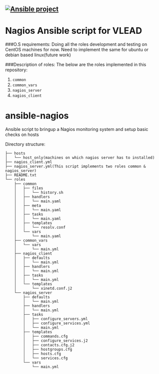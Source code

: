 ## [![Ansible project](http://vlead.virtual-labs.ac.in/VLEAD-small.png)](http://vlead.virtual-labs.ac.in)
# Nagios Ansible script for VLEAD


###O.S requirements:
Doing all the roles development and testing on CentOS machines for now.
Need to implement the same for ubuntu or debian based linux(future work)

###Description of roles:
The below are the roles implemented in this repository:
 1. `common`
 2. `common_vars`
 3. `nagios_server`
 4. `nagios_client`

# ansible-nagios
Ansible script to bringup a Nagios monitoring system and setup basic checks on hosts

Directory structure:
```
├── hosts
│   └── host_only(machines on which nagios server has to installed)
├── nagios_client.yml
├── nagios_server.yml(This script implements two roles common & nagios_server)
├── README.txt
└── roles
    ├── common
    │   ├── files
    │   │   └── history.sh
    │   ├── handlers
    │   │   └── main.yaml
    │   ├── meta
    │   │   └── main.yaml
    │   ├── tasks
    │   │   └── main.yaml
    │   ├── templates
    │   │   └── resolv.conf
    │   └── vars
    │       └── main.yaml
    ├── common_vars
    │   └── vars
    │       └── main.yml
    ├── nagios_client
    │   ├── defaults
    │   │   └── main.yml
    │   ├── handlers
    │   │   └── main.yml
    │   ├── tasks
    │   │   └── main.yml
    │   └── templates
    │       └── xinetd.conf.j2
    └── nagios_server
        ├── defaults
        │   └── main.yml
        ├── handlers
        │   └── main.yml
        ├── tasks
        │   ├── configure_servers.yml
        │   ├── configure_services.yml
        │   └── main.yml
        ├── templates
        │   ├── commands.cfg
        │   ├── configure_services.j2
        │   ├── contacts.cfg.j2
        │   ├── hostgroups.cfg
        │   ├── hosts.cfg
        │   └── services.cfg
        └── vars
            └── main.yml
    
